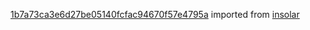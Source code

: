 [1b7a73ca3e6d27be05140fcfac94670f57e4795a](https://github.com/insolar/insolar/commit/1b7a73ca3e6d27be05140fcfac94670f57e4795a) imported from [insolar](https://github.com/insolar/insolar)
